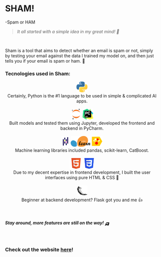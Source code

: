 
# SHAM!
-Spam or HAM

> *It all started with a simple idea in my great mind! 🧠* 

<br>

<p> 
Sham is a tool that aims to detect whether an email is spam or not, simply by testing your email against the data I trained my model on, and then just tells you if your email is spam or ham. 🧐
</p>

### Tecnologies used in Sham:

<p align="center">
  <img height="35px" src="/logos/python.png" title="Python"> 
  <br>
  Certainly, Python is the #1 language to be used in simple & complicated AI apps. <br><br>
  <img height="35px" src="/logos/jupyter.png" title="Jupyter">
  <img height="35px" src="/logos/pycharm.png" title="PyCharm"> 
  <br>
  Built models and tested them using Jupyter, developed the frontend and backend in PyCharm. <br><br>
  <img height="35px" src="/logos/pandas.png" title="Pandas">
  <img height="35px" src="/logos/sklearn.png" title="Sci-Kit Learn">
  <img height="35px" src="/logos/catboost.png" title="CatBoost">
  <br>
  Machine learning libraries included pandas, scikit-learn, CatBoost. <br><br>
  <img height="35px" src="/logos/html.png" title="HTML">
  <img height="35px" src="/logos/css.png" title="CSS">
  <br>
  Due to my decent expertise in frontend development, I built the user interfaces using pure HTML & CSS 🐣<br><br>
  <img height="35px" src="/logos/flask.png" title="Flask">
  <br>
  Beginner at backend development? Flask got you and me 👍
  <br>
</p>

<br>

##### *Stay around, more features are still on the way! 🛺*

<br>

### Check out the website <a href="https://sham-b5ej.onrender.com/">here</a>!
